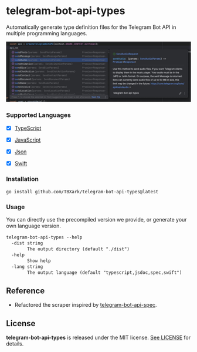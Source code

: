 # telegram-bot-api-types

Automatically generate type definition files for the Telegram Bot API in multiple programming languages.

![](https://github.com/TBXark/telegram-bot-api-types/raw/master/preview.jpg)

### Supported Languages

- [x] [TypeScript](./dist/dts)
- [x] [JavaScript](./dist/jsdoc)
- [x] [Json](./dist/spec)
- [x] [Swift](./dist/swift)


### Installation

```sh
go install github.com/TBXark/telegram-bot-api-types@latest
```

### Usage 

You can directly use the precompiled version we provide, or generate your own language version.

```
telegram-bot-api-types --help
  -dist string
        The output directory (default "./dist")
  -help
        Show help
  -lang string
        The output language (default "typescript,jsdoc,spec,swift")
```

## Reference

- Refactored the scraper inspired by [telegram-bot-api-spec](https://github.com/PaulSonOfLars/telegram-bot-api-spec).

## License

**telegram-bot-api-types** is released under the MIT license. [See LICENSE](LICENSE) for details.